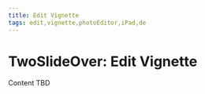 ```yaml
---
title: Edit Vignette
tags: edit,vignette,photoEditor,iPad,de
---
```


# TwoSlideOver: Edit Vignette

Content TBD
